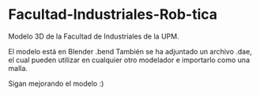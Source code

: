 # Facultad-Industriales-Rob-tica
Modelo 3D de la Facultad de Industriales de la UPM.

El modelo está en Blender .bend
También se ha adjuntado un archivo .dae, el cual pueden utilizar en cualquier otro modelador e importarlo como una malla.

Sigan mejorando el modelo :)
